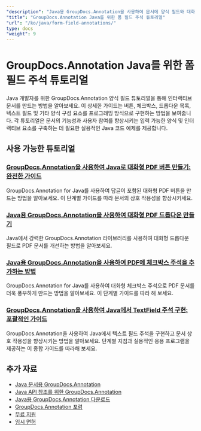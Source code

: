 ```yaml
---
"description": "Java용 GroupDocs.Annotation을 사용하여 문서에 양식 필드와 대화형 구성 요소를 추가하는 방법에 대한 단계별 자습서입니다."
"title": "GroupDocs.Annotation Java를 위한 폼 필드 주석 튜토리얼"
"url": "/ko/java/form-field-annotations/"
type: docs
"weight": 9
---
```


# GroupDocs.Annotation Java를 위한 폼 필드 주석 튜토리얼

Java 개발자를 위한 GroupDocs.Annotation 양식 필드 튜토리얼을 통해 인터랙티브 문서를 만드는 방법을 알아보세요. 이 상세한 가이드는 버튼, 체크박스, 드롭다운 목록, 텍스트 필드 및 기타 양식 구성 요소를 프로그래밍 방식으로 구현하는 방법을 보여줍니다. 각 튜토리얼은 문서의 기능성과 사용자 참여를 향상시키는 입력 가능한 양식 및 인터랙티브 요소를 구축하는 데 필요한 실용적인 Java 코드 예제를 제공합니다.

## 사용 가능한 튜토리얼

### [GroupDocs.Annotation을 사용하여 Java로 대화형 PDF 버튼 만들기: 완전한 가이드](./create-pdf-buttons-java-groupdocs-annotation/)
GroupDocs.Annotation for Java를 사용하여 답글이 포함된 대화형 PDF 버튼을 만드는 방법을 알아보세요. 이 단계별 가이드를 따라 문서의 상호 작용성을 향상시키세요.

### [Java용 GroupDocs.Annotation을 사용하여 대화형 PDF 드롭다운 만들기](./create-pdf-dropdowns-groupdocs-annotation-java/)
Java에서 강력한 GroupDocs.Annotation 라이브러리를 사용하여 대화형 드롭다운 필드로 PDF 문서를 개선하는 방법을 알아보세요.

### [Java용 GroupDocs.Annotation을 사용하여 PDF에 체크박스 주석을 추가하는 방법](./add-checkbox-annotations-pdf-groupdocs-java/)
GroupDocs.Annotation for Java를 사용하여 대화형 체크박스 주석으로 PDF 문서를 더욱 풍부하게 만드는 방법을 알아보세요. 이 단계별 가이드를 따라 해 보세요.

### [GroupDocs.Annotation을 사용하여 Java에서 TextField 주석 구현: 포괄적인 가이드](./implement-textfield-annotations-java-groupdocs/)
GroupDocs.Annotation을 사용하여 Java에서 텍스트 필드 주석을 구현하고 문서 상호 작용성을 향상시키는 방법을 알아보세요. 단계별 지침과 실용적인 응용 프로그램을 제공하는 이 종합 가이드를 따라해 보세요.

## 추가 자료

- [Java 문서용 GroupDocs.Annotation](https://docs.groupdocs.com/annotation/java/)
- [Java API 참조를 위한 GroupDocs.Annotation](https://reference.groupdocs.com/annotation/java/)
- [Java용 GroupDocs.Annotation 다운로드](https://releases.groupdocs.com/annotation/java/)
- [GroupDocs.Annotation 포럼](https://forum.groupdocs.com/c/annotation)
- [무료 지원](https://forum.groupdocs.com/)
- [임시 면허](https://purchase.groupdocs.com/temporary-license/)